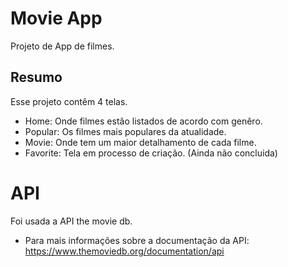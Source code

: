 # Movie App

Projeto de App de filmes.

## Resumo

Esse projeto contêm 4 telas.

- Home: Onde filmes estão listados de acordo com genêro.
- Popular: Os filmes mais populares da atualidade.
- Movie: Onde tem um maior detalhamento de cada filme.
- Favorite: Tela em processo de criação. (Ainda não concluida)

# API

Foi usada a API the movie db.

- Para mais informações sobre a documentação da API: https://www.themoviedb.org/documentation/api

## 



